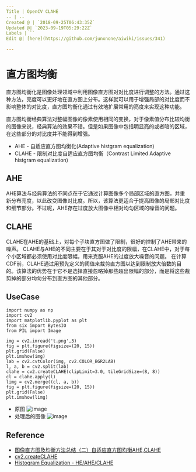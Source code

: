 ```yaml
---
Title | OpenCV CLAHE
-- | --
Created @ | `2018-09-25T06:43:35Z`
Updated @| `2023-09-19T05:29:22Z`
Labels | ``
Edit @| [here](https://github.com/junxnone/aiwiki/issues/341)

---
```

# 直方图均衡

 直方图均衡化是图像处理领域中利用图像直方图对对比度进行调整的方法。通过这种方法，亮度可以更好地在直方图上分布。这样就可以用于增强局部的对比度而不影响整体的对比度，直方图均衡化通过有效地扩展常用的亮度来实现这种功能。

直方图均衡经典算法对整幅图像的像素使用相同的变换，对于像素值分布比较均衡的图像来说，经典算法的效果不错。但是如果图像中包括明显亮的或者暗的区域，在这些部分的对比度并不能得到增强。

- AHE - 自适应直方图均衡化(Adaptive histgram equalization)
- CLAHE - 限制对比度自适应直方图均衡（Contrast Limited Adaptive histgram equalization)

## AHE
AHE算法与经典算法的不同点在于它通过计算图像多个局部区域的直方图，并重新分布亮度，以此改变图像对比度。所以，该算法更适合于提高图像的局部对比度和细节部分。不过呢，AHE存在过度放大图像中相对均匀区域的噪音的问题。

## CLAHE
CLAHE在AHE的基础上，对每个子块直方图做了限制，很好的控制了AHE带来的噪声。
CLAHE与AHE的不同主要在于其对于对比度的限幅，在CLAHE中，对于每个小区域都必须使用对比度限幅，用来克服AHE的过度放大噪音的问题。
在计算CDF前，CLAHE通过用预先定义的阈值来裁剪直方图以达到限制放大倍数的目的。该算法的优势在于它不是选择直接忽略掉那些超出限幅的部分，而是将这些裁剪掉的部分均匀分布到直方图的其他部分。

## UseCase

```
import numpy as np
import cv2
import matplotlib.pyplot as plt
from six import BytesIO
from PIL import Image

img = cv2.imread('t.png',3)
fig = plt.figure(figsize=(20, 15))
plt.grid(False)
plt.imshow(img)
lab = cv2.cvtColor(img, cv2.COLOR_BGR2LAB)
l, a, b = cv2.split(lab)
clahe = cv2.createCLAHE(clipLimit=3.0, tileGridSize=(8, 8))
cl = clahe.apply(l)
limg = cv2.merge((cl, a, b))
fig = plt.figure(figsize=(20, 15))
plt.grid(False)
plt.imshow(limg)
```
- 原图
![image](https://user-images.githubusercontent.com/2216970/47280685-3579ec80-d60a-11e8-8f10-c33265704876.png)
- 处理后的图像
![image](https://user-images.githubusercontent.com/2216970/47280688-3874dd00-d60a-11e8-8fc7-0b424fb234d5.png)


## Reference
- [图像直方图及均衡方法总结（二）自适应直方图均衡AHE,CLAHE](https://blog.csdn.net/piaoxuezhong/article/details/78271785)
- [cv2.createCLAHE](https://www.programcreek.com/python/example/89353/cv2.createCLAHE)
- [Histogram Equalization - HE/AHE/CLAHE](https://github.com/junxnone/tech-io/issues/887)

